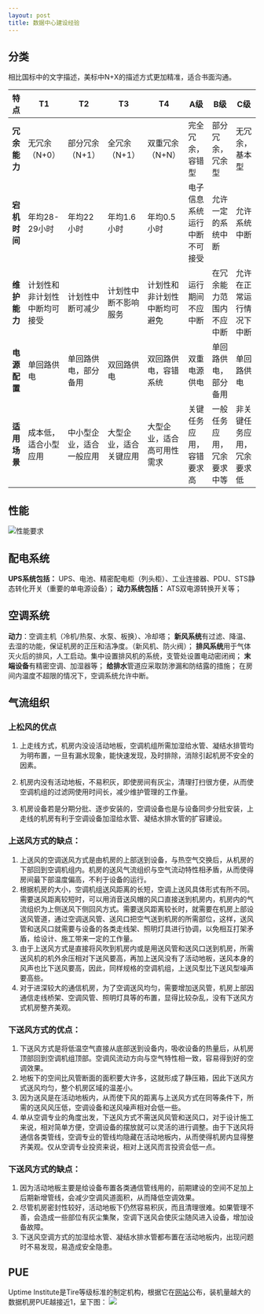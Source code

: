 ```yaml
---
layout: post
title: 数据中心建设经验
---
```


## 分类
相比国标中的文字描述，美标中N+X的描述方式更加精准，适合书面沟通。

| **特点**   | **T1**         | **T2**       | **T3**      | **T4**         | **A级**         | **B级**        | **C级**        |
| -------- | -------------- | ------------ | ----------- | -------------- | -------------- | ------------- | ------------- |
| **冗余能力** | 无冗余（N+0）       | 部分冗余（N+1）    | 全冗余（N+1）    | 双重冗余（N+N）      | 完全冗余，容错型       | 部分冗余，冗余型      | 无冗余，基本型       |
| **宕机时间** | 年均28-29小时      | 年均22小时       | 年均1.6小时     | 年均0.5小时        | 电子信息系统运行中断不可接受 | 允许一定的系统中断     | 允许系统中断        |
| **维护能力** | 计划性和非计划性中断均可接受 | 计划性中断可减少     | 计划性中断不影响服务  | 计划性和非计划性中断均可避免 | 运行期间不应中断       | 在冗余能力范围内不应中断  | 允许在正常运行情况下中断  |
| **电源配置** | 单回路供电          | 单回路供电，部分备用   | 双回路供电       | 双回路供电，容错系统     | 双重电源供电         | 单回路供电，部分备用    | 单回路供电         |
| **适用场景** | 成本低，适合小型应用     | 中小型企业，适合一般应用 | 大型企业，适合关键应用 | 大型企业，适合高可用性需求  | 关键任务应用，容错要求高   | 一般任务应用，冗余要求中等 | 非关键任务应用，冗余要求低 |

## 性能
![](https://img.soujianzhu.cn/pic/20181116180049_6471271301.jpg "性能要求")

## 配电系统
**UPS系统包括：** UPS、电池、精密配电柜（列头柜）、工业连接器、PDU、STS静态转化开关（重要的单电源设备）；
**动力系统包括：** ATS双电源转换开关等；

## 空调系统
**动力**：空调主机（冷机/热泵、水泵、板换）、冷却塔；
**新风系统**有过滤、降温、去湿的功能，保证机房的正压和洁净度。（新风机、防火阀）；
**排风系统**用于气体灭火后的排风，人工启动。集中设置排风机的系统，支管处设置电动密闭阀；
**末端设备**有精密空调、加湿器等；
**给排水**管道应采取防渗漏和防结露的措施；
在房间内温度不超限的情况下，空调系统允许中断。

## 气流组织
### 上松风的优点 
1. 上走线方式，机房内没设活动地板，空调机组所需加湿给水管、凝结水排管均为明布置，一旦有漏水现象，能快速发现，及时排除，消除引起机房不安全的因素。

2. 机房内没有活动地板，不易积灰，即使房间有灰尘，清理打扫很方便，从而使空调机组的过滤网使用时间长，减少维护管理的工作量。

3. 机房设备若是分期分批、逐步安装的，空调设备也是与设备同步分批安装，上走线的机房有利于空调设备加湿给水管、凝结水排水管的扩容建设。

### 上送风方式的缺点：
1. 上送风的空调送风方式是由机房的上部送到设备，与热空气交换后，从机房的下部回到空调机组内。机房的送风气流组织与空气流动特性相矛盾，从而使得房间最下部温度偏高，不利于设备的运行。
2. 根据机房的大小，空调机组送风距离的长短，空调上送风具体形式有所不同。需要送风距离较短时，可以用消音送风帽的风口直接送到机房内，机房内的气流组织为上侧送风下侧回风方式。需要送风距离较长时，就需要在机房上部设送风管道，通过空调送风管、送风口把空气送到机房的所需部位，这样，送风管和送风口就需要与设备的各类走线架、照明灯具进行协调，以免相互打架矛盾，给设计、施工带来一定的工作量。
3. 由于上送风方式是直接将风吹到机房内或是用送风管和送风口送到机房，所需送风机的机外余压相对下送风要高，再加上送风没有了活动地板，送风本身的风声也比下送风要高，因此，同样规格的空调机组，上送风型比下送风型噪声要高些。
4. 对于进深较大的通信机房，为了空调送风均匀，需要增加送风管，机房上部因通信走线桥架、空调风管、照明灯具等的布置，显得比较杂乱，没有下送风方式机房整齐美观。

### 下送风方式的优点：
1. 下送风方式是将低温空气直接从底部送到设备内，吸收设备的热量后，从机房顶部回到空调机组顶部。空调风流动方向与空气特性相一致，容易得到好的空调效果。
2. 地板下的空间比风管断面的面积要大许多，这就形成了静压箱，因此下送风方式送风均匀，整个机房区域的温差小。
3. 因为送风是在活动地板内，从而使下风的距离与上送风方式在同等条件下，所需的送风风压低，空调设备和送风噪声相对会低一些。
4. 单从空调专业的角度出发，下送风方式不需送风风管和送风口，对于设计施工来说，相对简单方便，空调设备的摆放就可以灵活的进行调整。由于下送风将通信各类管线，空调专业的管线均隐藏在活动地板内，从而使得机房内显得整齐美观。仅从空调专业投资来说，相对上送风而言投资会低一点。

### 下送风方式的缺点：
1. 因为活动地板主要是给设备布置各类通信管线用的，前期建设的空间不足加上后期新增管线，会减少空调风道面积，从而降低空调效果。
2. 尽管机房密封性较好，活动地板下仍然容易积灰，而且清理很难。如果管理不善，会造成一些部位有灰尘集聚，空调下送风会使灰尘随风进入设备，增加设备故障。
3. 下送风空调方式的加湿给水管、凝结水排水管都布置在活动地板内，出现问题时不易发现，易造成安全隐患。

## PUE
Uptime Institute是Tire等级标准的制定机构，根据它在[网站](https://journal.uptimeinstitute.com/large-data-centers-are-mostly-more-efficient-analysis-confirms/"")公布，装机量越大的数据机房PUE越接近1，呈下图：
![](https://github.com/pimipan/pimipan.github.io/blob/master/assets/img/20241020-2.png?raw=true)
